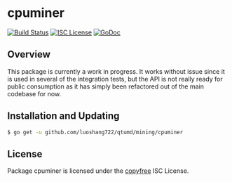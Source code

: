 cpuminer
========

[![Build Status](http://img.shields.io/travis/luoshang722/qtumd.svg)](https://travis-ci.org/luoshang722/qtumd)
[![ISC License](http://img.shields.io/badge/license-ISC-blue.svg)](http://copyfree.org)
[![GoDoc](https://img.shields.io/badge/godoc-reference-blue.svg)](http://godoc.org/github.com/luoshang722/qtumd/mining/cpuminer)

## Overview

This package is currently a work in progress.  It works without issue since it
is used in several of the integration tests, but the API is not really ready for
public consumption as it has simply been refactored out of the main codebase for
now.

## Installation and Updating

```bash
$ go get -u github.com/luoshang722/qtumd/mining/cpuminer
```

## License

Package cpuminer is licensed under the [copyfree](http://copyfree.org) ISC
License.
